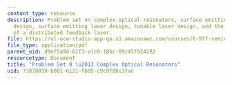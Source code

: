 ```yaml
---
content_type: resource
description: Problem set on complex optical resonators, surface emitting laser cavity
  design, surface emitting laser design, tunable laser design, and the threshold properties
  of a distributed feedback laser.
file: https://ol-ocw-studio-app-qa.s3.amazonaws.com/courses/6-977-semiconductor-optoelectronics-theory-and-design-fall-2002/73878059b0816121fb05c9c9f00c3fac_ps8b.pdf
file_type: application/pdf
parent_uid: d9ef5a9d-61f3-a1c8-18bc-09c45f924292
resourcetype: Document
title: "Problem Set 8 \u2013 Complex Optical Resonators"
uid: 73878059-b081-6121-fb05-c9c9f00c3fac
---
```

